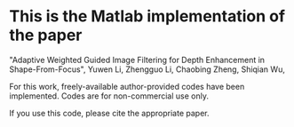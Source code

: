 #  This is the Matlab implementation of the paper

  "Adaptive Weighted Guided Image Filtering for Depth Enhancement in Shape-From-Focus", Yuwen Li, Zhengguo Li, Chaobing Zheng, Shiqian Wu,
  
   For this work, freely-available author-provided codes have been implemented. Codes are for non-commercial use only.

   If you use this code, please cite the appropriate paper.
